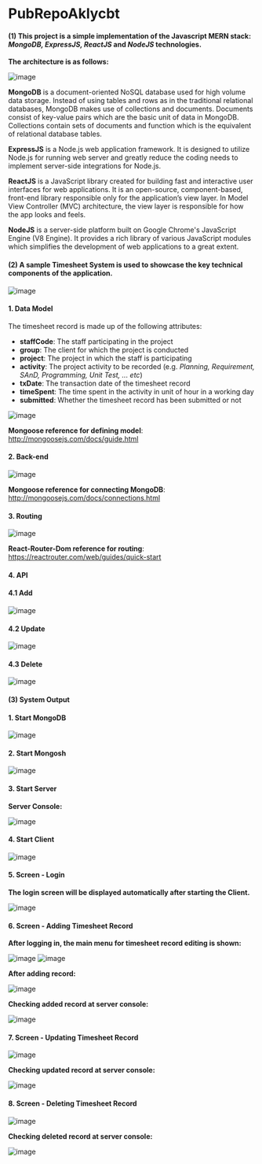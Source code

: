 # PubRepoAklycbt
#### (1) This project is a simple implementation of the Javascript __MERN__ stack: _MongoDB, ExpressJS, ReactJS_ and _NodeJS_ technologies.

__The architecture is as follows:__

![image](https://user-images.githubusercontent.com/87492917/131129130-ffec1355-47b0-42c8-b642-42a836b310c9.png)

__MongoDB__ is a document-oriented NoSQL database used for high volume data storage. Instead of using tables and rows as in the traditional relational databases, MongoDB makes use of collections and documents. Documents consist of key-value pairs which are the basic unit of data in MongoDB. Collections contain sets of documents and function which is the equivalent of relational database tables.

__ExpressJS__ is a Node.js web application framework. It is designed to utilize Node.js for running web server and greatly reduce the coding needs to implement server-side integrations for Node.js.

__ReactJS__ is a JavaScript library created for building fast and interactive user interfaces for web applications. It is an open-source, component-based, front-end library responsible only for the application’s view layer. In Model View Controller (MVC) architecture, the view layer is responsible for how the app looks and feels.

__NodeJS__ is a server-side platform built on Google Chrome's JavaScript Engine (V8 Engine). It provides a rich library of various JavaScript modules which simplifies the development of web applications to a great extent.

#### (2) A sample Timesheet System is used to showcase the key technical components of the application.

![image](https://user-images.githubusercontent.com/87492917/131128790-88561357-a428-4d15-a7b0-3e330a6e9a56.png)

#### 1. Data Model

The timesheet record is made up of the following attributes:
* __staffCode__:  The staff participating in the project
* __group__:      The client for which the project is conducted
* __project__:    The project in which the staff is participating
* __activity__:   The project activity to be recorded (e.g. _Planning, Requirement, SAnD, Programming, Unit Test, ... etc_)
* __txDate__:     The transaction date of the timesheet record
* __timeSpent__:  The time spent in the activity in unit of hour in a working day
* __submitted__:  Whether the timesheet record has been submitted or not

![image](https://user-images.githubusercontent.com/87492917/131149829-e5743d1b-ae17-423d-9911-e0dc71c80498.png)

__Mongoose reference for defining model__: http://mongoosejs.com/docs/guide.html

#### 2. Back-end

![image](https://user-images.githubusercontent.com/87492917/131130549-d7af6d5d-afae-4d7f-8ea8-609bc9b6d641.png)

__Mongoose reference for connecting MongoDB__: http://mongoosejs.com/docs/connections.html

#### 3. Routing

![image](https://user-images.githubusercontent.com/87492917/131130829-2ff1e201-71d1-49f8-a899-c7f7f94e44b2.png)

__React-Router-Dom reference for routing__: https://reactrouter.com/web/guides/quick-start

#### 4. API

####    4.1 Add

![image](https://user-images.githubusercontent.com/87492917/131141596-0eae6713-1384-4340-8e49-ce6e1027440b.png)

####    4.2 Update

![image](https://user-images.githubusercontent.com/87492917/131141682-9ffeaae5-2248-4794-a074-7f70332fba9a.png)

####    4.3 Delete

![image](https://user-images.githubusercontent.com/87492917/131141730-676fded3-8c79-48f7-9c41-fce7532f5bd0.png)

#### (3) System Output

#### 1. Start MongoDB

![image](https://user-images.githubusercontent.com/87492917/131142680-61ed339d-df50-47ca-a597-e0ba1cd6e41f.png)

#### 2. Start Mongosh

![image](https://user-images.githubusercontent.com/87492917/131142650-4fdb76e1-d043-4aae-a9a5-3f4d07a3c335.png)

#### 3. Start Server

__Server Console:__

![image](https://user-images.githubusercontent.com/87492917/131142958-73e22c00-143a-4fa7-98b5-df6a54c55979.png)

#### 4. Start Client

![image](https://user-images.githubusercontent.com/87492917/131142593-3e58155a-4867-4817-95a1-9a0f02f61a78.png)

#### 5. Screen - Login

__The login screen will be displayed automatically after starting the Client.__

![image](https://user-images.githubusercontent.com/87492917/131144678-444e3873-be24-41de-96e3-a03f98dfe9a1.png)

#### 6. Screen - Adding Timesheet Record

__After logging in, the main menu for timesheet record editing is shown:__

![image](https://user-images.githubusercontent.com/87492917/131145038-1e2c592f-2a25-460e-9d98-d79754f701b6.png)
![image](https://user-images.githubusercontent.com/87492917/131145112-4e606d65-cf09-4436-a89b-6d428b8c833e.png)

__After adding record:__

![image](https://user-images.githubusercontent.com/87492917/131145155-f3826eb9-a72b-4ba2-bca0-4466bc61f482.png)

__Checking added record at server console:__

![image](https://user-images.githubusercontent.com/87492917/131145439-916463da-37c2-4ecd-ab0c-0e48bd43df80.png)

#### 7. Screen - Updating Timesheet Record

![image](https://user-images.githubusercontent.com/87492917/131147673-c2bed202-dcec-4da2-b096-ed8bcdcf2ec2.png)

__Checking updated record at server console:__

![image](https://user-images.githubusercontent.com/87492917/131147810-a0d947da-35f7-4088-a38c-29a960764ae6.png)

#### 8. Screen - Deleting Timesheet Record

![image](https://user-images.githubusercontent.com/87492917/131147909-8ebbeab0-f2aa-4a38-a002-96ec00db8eac.png)

__Checking deleted record at server console:__

![image](https://user-images.githubusercontent.com/87492917/131148108-a0fca6eb-eef4-4e97-9e2c-fc677622bea5.png)

